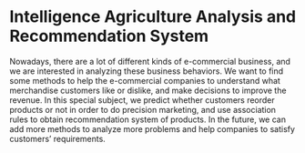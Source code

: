 Intelligence Agriculture  Analysis and Recommendation System
========

Nowadays, there are a lot of different kinds of e-commercial business, and we are interested in analyzing these business behaviors. We want to find some methods to help the e-commercial companies to understand what merchandise customers like or dislike, and make decisions to improve the revenue. In this special subject, we predict whether customers reorder products or not in order to do precision marketing, and use association rules to obtain recommendation system of products. In the future, we can add more methods to analyze more problems and help companies to satisfy customers’ requirements.
